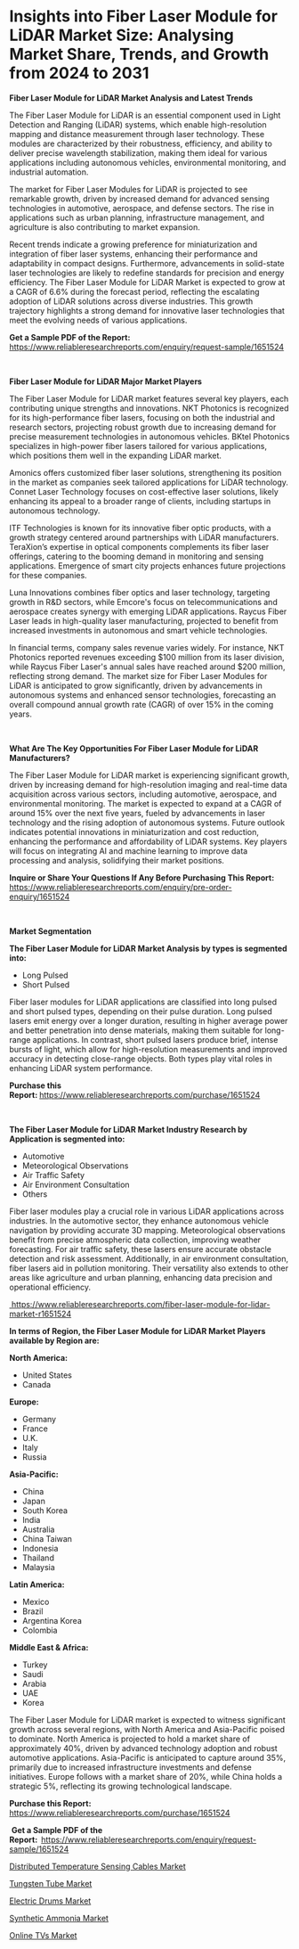 <p><h1>Insights into Fiber Laser Module for LiDAR Market Size: Analysing Market Share, Trends, and Growth from 2024 to 2031</h1></p><p><strong>Fiber Laser Module for LiDAR Market Analysis and Latest Trends</strong></p>
<p><p>The Fiber Laser Module for LiDAR is an essential component used in Light Detection and Ranging (LiDAR) systems, which enable high-resolution mapping and distance measurement through laser technology. These modules are characterized by their robustness, efficiency, and ability to deliver precise wavelength stabilization, making them ideal for various applications including autonomous vehicles, environmental monitoring, and industrial automation.</p><p>The market for Fiber Laser Modules for LiDAR is projected to see remarkable growth, driven by increased demand for advanced sensing technologies in automotive, aerospace, and defense sectors. The rise in applications such as urban planning, infrastructure management, and agriculture is also contributing to market expansion. </p><p>Recent trends indicate a growing preference for miniaturization and integration of fiber laser systems, enhancing their performance and adaptability in compact designs. Furthermore, advancements in solid-state laser technologies are likely to redefine standards for precision and energy efficiency. The Fiber Laser Module for LiDAR Market is expected to grow at a CAGR of 6.6% during the forecast period, reflecting the escalating adoption of LiDAR solutions across diverse industries. This growth trajectory highlights a strong demand for innovative laser technologies that meet the evolving needs of various applications.</p></p>
<p><strong>Get a Sample PDF of the Report:&nbsp;</strong> <a href="https://www.reliableresearchreports.com/enquiry/request-sample/1651524?utm_campaign=36&utm_medium=2&utm_source=Github&utm_content=ia&utm_term=26092024&utm_id=fiber-laser-module-for-lidar">https://www.reliableresearchreports.com/enquiry/request-sample/1651524</a></p>
<p>&nbsp;</p>
<p><strong>Fiber Laser Module for LiDAR Major Market Players</strong></p>
<p><p>The Fiber Laser Module for LiDAR market features several key players, each contributing unique strengths and innovations. NKT Photonics is recognized for its high-performance fiber lasers, focusing on both the industrial and research sectors, projecting robust growth due to increasing demand for precise measurement technologies in autonomous vehicles. BKtel Photonics specializes in high-power fiber lasers tailored for various applications, which positions them well in the expanding LiDAR market.</p><p>Amonics offers customized fiber laser solutions, strengthening its position in the market as companies seek tailored applications for LiDAR technology. Connet Laser Technology focuses on cost-effective laser solutions, likely enhancing its appeal to a broader range of clients, including startups in autonomous technology.</p><p>ITF Technologies is known for its innovative fiber optic products, with a growth strategy centered around partnerships with LiDAR manufacturers. TeraXion’s expertise in optical components complements its fiber laser offerings, catering to the booming demand in monitoring and sensing applications. Emergence of smart city projects enhances future projections for these companies.</p><p>Luna Innovations combines fiber optics and laser technology, targeting growth in R&D sectors, while Emcore's focus on telecommunications and aerospace creates synergy with emerging LiDAR applications. Raycus Fiber Laser leads in high-quality laser manufacturing, projected to benefit from increased investments in autonomous and smart vehicle technologies.</p><p>In financial terms, company sales revenue varies widely. For instance, NKT Photonics reported revenues exceeding $100 million from its laser division, while Raycus Fiber Laser's annual sales have reached around $200 million, reflecting strong demand. The market size for Fiber Laser Modules for LiDAR is anticipated to grow significantly, driven by advancements in autonomous systems and enhanced sensor technologies, forecasting an overall compound annual growth rate (CAGR) of over 15% in the coming years.</p></p>
<p>&nbsp;</p>
<p><strong>What Are The Key Opportunities For Fiber Laser Module for LiDAR Manufacturers?</strong></p>
<p><p>The Fiber Laser Module for LiDAR market is experiencing significant growth, driven by increasing demand for high-resolution imaging and real-time data acquisition across various sectors, including automotive, aerospace, and environmental monitoring. The market is expected to expand at a CAGR of around 15% over the next five years, fueled by advancements in laser technology and the rising adoption of autonomous systems. Future outlook indicates potential innovations in miniaturization and cost reduction, enhancing the performance and affordability of LiDAR systems. Key players will focus on integrating AI and machine learning to improve data processing and analysis, solidifying their market positions.</p></p>
<p><strong>Inquire or Share Your Questions If Any Before Purchasing This Report:</strong> <a href="https://www.reliableresearchreports.com/enquiry/pre-order-enquiry/1651524?utm_campaign=36&utm_medium=2&utm_source=Github&utm_content=ia&utm_term=26092024&utm_id=fiber-laser-module-for-lidar">https://www.reliableresearchreports.com/enquiry/pre-order-enquiry/1651524</a></p>
<p>&nbsp;</p>
<p><strong>Market Segmentation</strong></p>
<p><strong>The Fiber Laser Module for LiDAR Market Analysis by types is segmented into:</strong></p>
<p><ul><li>Long Pulsed</li><li>Short Pulsed</li></ul></p>
<p><p>Fiber laser modules for LiDAR applications are classified into long pulsed and short pulsed types, depending on their pulse duration. Long pulsed lasers emit energy over a longer duration, resulting in higher average power and better penetration into dense materials, making them suitable for long-range applications. In contrast, short pulsed lasers produce brief, intense bursts of light, which allow for high-resolution measurements and improved accuracy in detecting close-range objects. Both types play vital roles in enhancing LiDAR system performance.</p></p>
<p><strong>Purchase this Report:&nbsp;</strong><a href="https://www.reliableresearchreports.com/purchase/1651524?utm_campaign=36&utm_medium=2&utm_source=Github&utm_content=ia&utm_term=26092024&utm_id=fiber-laser-module-for-lidar">https://www.reliableresearchreports.com/purchase/1651524</a></p>
<p>&nbsp;</p>
<p><strong>The Fiber Laser Module for LiDAR Market Industry Research by Application is segmented into:</strong></p>
<p><ul><li>Automotive</li><li>Meteorological Observations</li><li>Air Traffic Safety</li><li>Air Environment Consultation</li><li>Others</li></ul></p>
<p><p>Fiber laser modules play a crucial role in various LiDAR applications across industries. In the automotive sector, they enhance autonomous vehicle navigation by providing accurate 3D mapping. Meteorological observations benefit from precise atmospheric data collection, improving weather forecasting. For air traffic safety, these lasers ensure accurate obstacle detection and risk assessment. Additionally, in air environment consultation, fiber lasers aid in pollution monitoring. Their versatility also extends to other areas like agriculture and urban planning, enhancing data precision and operational efficiency.</p></p>
<p><a href="https://www.reliableresearchreports.com/fiber-laser-module-for-lidar-market-r1651524?utm_campaign=36&utm_medium=2&utm_source=Github&utm_content=ia&utm_term=26092024&utm_id=fiber-laser-module-for-lidar">&nbsp;https://www.reliableresearchreports.com/fiber-laser-module-for-lidar-market-r1651524</a></p>
<p><strong>In terms of Region, the Fiber Laser Module for LiDAR Market Players available by Region are:</strong></p>
<p>
    <p> <strong> North America: </strong>
        <ul>
            <li>United States</li>
            <li>Canada</li>
        </ul>
        </p> 
    <p> <strong> Europe: </strong>
        <ul>
            <li>Germany</li>
            <li>France</li>
            <li>U.K.</li>
            <li>Italy</li>
            <li>Russia</li>
        </ul>
        </p> 
    <p> <strong> Asia-Pacific: </strong>
        <ul>
            <li>China</li>
            <li>Japan</li>
            <li>South Korea</li>
            <li>India</li>
            <li>Australia</li>
            <li>China Taiwan</li>
            <li>Indonesia</li>
            <li>Thailand</li>
            <li>Malaysia</li>
        </ul>
        </p> 
    <p> <strong> Latin America: </strong>
        <ul>
            <li>Mexico</li>
            <li>Brazil</li>
            <li>Argentina Korea</li>
            <li>Colombia</li>
        </ul>
        </p> 
    <p> <strong> Middle East & Africa: </strong>
        <ul>
            <li>Turkey</li>
            <li>Saudi</li>
            <li>Arabia</li>
            <li>UAE</li>
            <li>Korea</li>
        </ul>
    </p>
    </p>
<p><p>The Fiber Laser Module for LiDAR market is expected to witness significant growth across several regions, with North America and Asia-Pacific poised to dominate. North America is projected to hold a market share of approximately 40%, driven by advanced technology adoption and robust automotive applications. Asia-Pacific is anticipated to capture around 35%, primarily due to increased infrastructure investments and defense initiatives. Europe follows with a market share of 20%, while China holds a strategic 5%, reflecting its growing technological landscape.</p></p>
<p><strong>Purchase this Report: </strong><a href="https://www.reliableresearchreports.com/purchase/1651524?utm_campaign=36&utm_medium=2&utm_source=Github&utm_content=ia&utm_term=26092024&utm_id=fiber-laser-module-for-lidar">https://www.reliableresearchreports.com/purchase/1651524</a></p>
<p>&nbsp;<strong>Get a Sample PDF of the Report:&nbsp;&nbsp;</strong><a href="https://www.reliableresearchreports.com/enquiry/request-sample/1651524?utm_campaign=36&utm_medium=2&utm_source=Github&utm_content=ia&utm_term=26092024&utm_id=fiber-laser-module-for-lidar">https://www.reliableresearchreports.com/enquiry/request-sample/1651524</a></p>
<p><strong></strong></p>
<p><p><a href="https://github.com/SanjidaKhan901/Market-Research-Report-List-1/blob/main/distributed-temperature-sensing-cables-market.md?utm_campaign=36&utm_medium=2&utm_source=Github&utm_content=ia&utm_term=26092024&utm_id=fiber-laser-module-for-lidar">Distributed Temperature Sensing Cables Market</a></p><p><a href="https://www.linkedin.com/pulse/tungsten-tube-market-global-share-ranking-overall-sales-demand-uetbe?utm_campaign=36&utm_medium=2&utm_source=Github&utm_content=ia&utm_term=26092024&utm_id=fiber-laser-module-for-lidar">Tungsten Tube Market</a></p><p><a href="https://issuu.com/reportprime-2/docs/electric-drums-market-size-2030.ppt_6085fc097bea2f?utm_campaign=36&utm_medium=2&utm_source=Github&utm_content=ia&utm_term=26092024&utm_id=fiber-laser-module-for-lidar">Electric Drums Market</a></p><p><a href="https://www.linkedin.com/pulse/global-synthetic-ammonia-market-projected-grow-cagr-udpwe?utm_campaign=36&utm_medium=2&utm_source=Github&utm_content=ia&utm_term=26092024&utm_id=fiber-laser-module-for-lidar">Synthetic Ammonia Market</a></p><p><a href="https://issuu.com/reportprime-2/docs/online-tvs-market-size-2030.pptx_946e13e9c2053c?utm_campaign=36&utm_medium=2&utm_source=Github&utm_content=ia&utm_term=26092024&utm_id=fiber-laser-module-for-lidar">Online TVs Market</a></p></p>